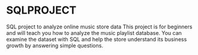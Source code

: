 # SQLPROJECT
SQL project to analyze online music store data  This project is for beginners and will teach you how to analyze the music playlist database. You can examine the dataset with SQL and help the store understand its business growth by answering simple questions.
